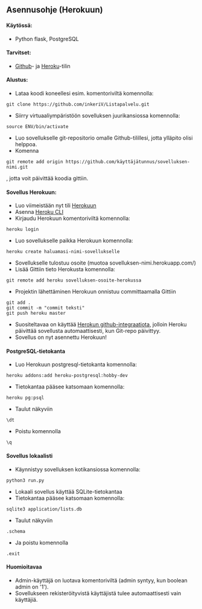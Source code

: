 ## Asennusohje (Herokuun)

#### Käytössä:
* Python flask, PostgreSQL

#### Tarvitset:
* [Github](https://github.com/)- ja [Heroku](https://www.heroku.com/)-tilin


#### Alustus:
* Lataa koodi koneellesi esim. komentoriviltä komennolla:
```
git clone https://github.com/inkeriV/Listapalvelu.git
``` 
* Siirry virtuaaliympäristöön sovelluksen juurikansiossa komennolla:
```
source ENV/bin/activate
```
* Luo sovellukselle git-repositorio omalle Github-tilillesi, jotta ylläpito olisi helppoa.
* Komenna
```
git remote add origin https://github.com/käyttäjätunnus/sovelluksen-nimi.git
```
, jotta voit päivittää koodia gittiin.


#### Sovellus Herokuun:
* Luo viimeistään nyt tili [Herokuun](https://www.heroku.com/)
* Asenna [Heroku CLI](https://devcenter.heroku.com/articles/heroku-cli#download-and-install)
* Kirjaudu Herokuun komentoriviltä komennolla:
```
heroku login
```
* Luo sovellukselle paikka Herokuun komennolla:
```
heroku create haluamasi-nimi-sovellukselle
```
* Sovellukselle tulostuu osoite (muotoa sovelluksen-nimi.herokuapp.com/)
* Lisää Gittiin tieto Herokusta komennolla:
```
git remote add heroku sovelluksen-osoite-herokussa
```
* Projektin lähettäminen Herokuun onnistuu committaamalla Gittiin
```
git add .
git commit -m "commit teksti"
git push heroku master
```
* Suositeltavaa on käyttää [Herokun github-integraatiota](https://devcenter.heroku.com/articles/github-integration), jolloin Heroku päivittää sovellusta automaattisesti, kun Git-repo päivittyy.
* Sovellus on nyt asennettu Herokuun!

#### PostgreSQL-tietokanta
* Luo Herokuun postgresql-tietokanta komennolla:
```
heroku addons:add heroku-postgresql:hobby-dev
```
* Tietokantaa pääsee katsomaan komennolla:
```
heroku pg:psql
```
* Taulut näkyviin
```
\dt
```
* Poistu komennolla
```
\q
```

#### Sovellus lokaalisti
* Käynnistyy sovelluksen kotikansiossa komennolla:
```
python3 run.py
```
* Lokaali sovellus käyttää SQLite-tietokantaa
* Tietokantaa pääsee katsomaan komennolla:
```
sqlite3 application/lists.db
```
* Taulut näkyviin
```
.schema
``` 
* Ja poistu komennolla
```
.exit
```

#### Huomioitavaa
* Admin-käyttäjä on luotava komentoriviltä (admin syntyy, kun boolean admin on '1').
* Sovellukseen rekisteröityvistä käyttäjistä tulee automaattisesti vain käyttäjiä.
